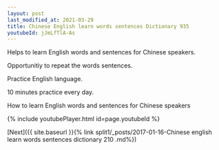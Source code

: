 ```yaml
---
layout: post
last_modified_at: 2021-03-29
title: Chinese English learn words sentences Dictionary 935 
youtubeId: jJmLfTlA-As
---
```

 
 
Helps to learn English words and sentences for Chinese speakers.

Opportunitiy to repeat the words sentences. 

Practice English language. 
 
10 minutes practice every day. 
 
How to learn English words and sentences for Chinese speakers 
 
{% include youtubePlayer.html id=page.youtubeId %}
 
 
[Next]({{ site.baseurl }}{% link  split1/_posts/2017-01-16-Chinese english learn words sentences dictionary 210 .md%})
 
